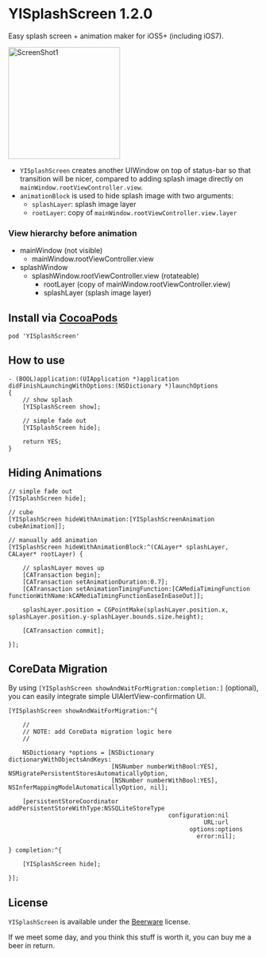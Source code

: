 YISplashScreen 1.2.0
====================

Easy splash screen + animation maker for iOS5+ (including iOS7).

<img src="https://raw.github.com/inamiy/YISplashScreen/master/Screenshots/screenshot1.png" alt="ScreenShot1" width="225px" style="width:225px;" />

- `YISplashScreen` creates another UIWindow on top of status-bar so that transition will be nicer, compared to adding splash image directly on `mainWindow.rootViewController.view`.
- `animationBlock` is used to hide splash image with two arguments:
  - `splashLayer`: splash image layer
  - `rootLayer`: copy of `mainWindow.rootViewController.view.layer`

### View hierarchy before animation

- mainWindow (not visible)
    - mainWindow.rootViewController.view
- splashWindow
    - splashWindow.rootViewController.view (rotateable)
        - rootLayer (copy of mainWindow.rootViewController.view)
        - splashLayer (splash image layer)

Install via [CocoaPods](http://cocoapods.org/)
----------

```
pod 'YISplashScreen'
```

How to use
----------

```
- (BOOL)application:(UIApplication *)application didFinishLaunchingWithOptions:(NSDictionary *)launchOptions
{
    // show splash
    [YISplashScreen show];
    
    // simple fade out
    [YISplashScreen hide];
    
    return YES;
}
```

Hiding Animations
-----------------
```
// simple fade out
[YISplashScreen hide];

// cube
[YISplashScreen hideWithAnimation:[YISplashScreenAnimation cubeAnimation]];

// manually add animation
[YISplashScreen hideWithAnimationBlock:^(CALayer* splashLayer, CALayer* rootLayer) {
    
    // splashLayer moves up
    [CATransaction begin];
    [CATransaction setAnimationDuration:0.7];
    [CATransaction setAnimationTimingFunction:[CAMediaTimingFunction functionWithName:kCAMediaTimingFunctionEaseInEaseOut]];
    
    splashLayer.position = CGPointMake(splashLayer.position.x, splashLayer.position.y-splashLayer.bounds.size.height);
    
    [CATransaction commit];
    
}];
```

CoreData Migration
------------------
By using `[YISplashScreen showAndWaitForMigration:completion:]` (optional), you can easily integrate simple UIAlertView-confirmation UI.

```
[YISplashScreen showAndWaitForMigration:^{
    
    //
    // NOTE: add CoreData migration logic here
    //
    
    NSDictionary *options = [NSDictionary dictionaryWithObjectsAndKeys:
                             [NSNumber numberWithBool:YES], NSMigratePersistentStoresAutomaticallyOption,
                             [NSNumber numberWithBool:YES], NSInferMappingModelAutomaticallyOption, nil];
    
    [persistentStoreCoordinator addPersistentStoreWithType:NSSQLiteStoreType
                                             configuration:nil
                                                       URL:url
                                                   options:options
                                                     error:nil];

} completion:^{
    
    [YISplashScreen hide];
    
}];
```

License
-------
`YISplashScreen` is available under the [Beerware](http://en.wikipedia.org/wiki/Beerware) license.

If we meet some day, and you think this stuff is worth it, you can buy me a beer in return.
